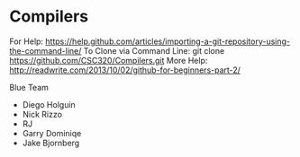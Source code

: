 # Compilers
For Help: https://help.github.com/articles/importing-a-git-repository-using-the-command-line/
To Clone via Command Line: git clone https://github.com/CSC320/Compilers.git
More Help: http://readwrite.com/2013/10/02/github-for-beginners-part-2/

Blue Team
- Diego Holguin
- Nick Rizzo
- RJ
- Garry Dominiqe
- Jake Bjornberg

